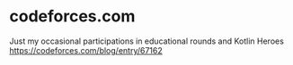 # codeforces.com
Just my occasional participations in educational rounds and Kotlin Heroes
https://codeforces.com/blog/entry/67162


